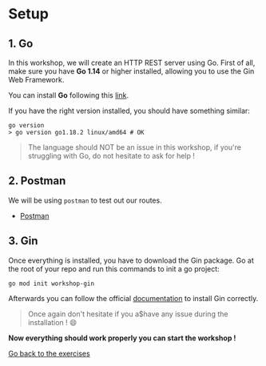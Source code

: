 # Setup

## 1. Go

In this workshop, we will create an HTTP REST server using Go.
First of all, make sure you have **Go 1.14** or higher installed, allowing you to use the Gin Web Framework.

You can install **Go** following this [link](https://go.dev/doc/install).

If you have the right version installed, you should have something similar:
```shell
go version
> go version go1.18.2 linux/amd64 # OK
```

> The language should NOT be an issue in this workshop, if you're struggling with Go, do not hesitate to ask for help !

## 2. Postman

We will be using `postman` to test out our routes.

- [Postman](https://www.postman.com/downloads/)

## 3. Gin

Once everything is installed, you have to download the Gin package.
Go at the root of your repo and run this commands to init a go project:
```shell
go mod init workshop-gin
```

Afterwards you can follow the official [documentation](https://github.com/gin-gonic/gin#installation) to install Gin correctly.
>Once again don't hesitate if you a$have any issue during the installation ! :smile:


**Now everything should work properly you can start the workshop !**

[Go back to the exercises](./README.md)
